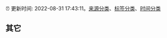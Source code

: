 :alarm_clock: 更新时间: 2022-08-31 17:43:11。[来源分类](../README.md)、[标签分类](../TAGS.md)、[时间分类](../TIMELINE.md)

## 其它



